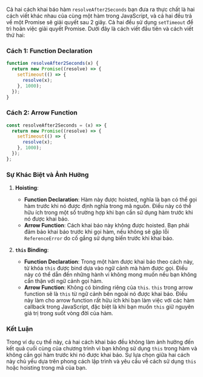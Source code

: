 Cả hai cách khai báo hàm `resolveAfter2Seconds` bạn đưa ra thực chất là hai cách viết khác nhau của cùng một hàm trong JavaScript, và cả hai đều trả về một Promise sẽ giải quyết sau 2 giây. Cả hai đều sử dụng `setTimeout` để trì hoãn việc giải quyết Promise. Dưới đây là cách viết đầu tiên và cách viết thứ hai:

### Cách 1: Function Declaration

```javascript
function resolveAfter2Seconds(x) {
  return new Promise((resolve) => {
    setTimeout(() => {
      resolve(x);
    }, 1000);
  });
}
```

### Cách 2: Arrow Function

```javascript
const resolveAfter2Seconds = (x) => {
  return new Promise((resolve) => {
    setTimeout(() => {
      resolve(x);
    }, 1000);
  });
};
```

### Sự Khác Biệt và Ảnh Hưởng

1. **Hoisting**:

   - **Function Declaration**: Hàm này được hoisted, nghĩa là bạn có thể gọi hàm trước khi nó được định nghĩa trong mã nguồn. Điều này có thể hữu ích trong một số trường hợp khi bạn cần sử dụng hàm trước khi nó được khai báo.
   - **Arrow Function**: Cách khai báo này không được hoisted. Bạn phải đảm bảo khai báo trước khi gọi hàm, nếu không sẽ gặp lỗi `ReferenceError` do cố gắng sử dụng biến trước khi khai báo.

2. **`this` Binding**:
   - **Function Declaration**: Trong một hàm được khai báo theo cách này, từ khóa `this` được bind dựa vào ngữ cảnh mà hàm được gọi. Điều này có thể dẫn đến những hành vi không mong muốn nếu bạn không cẩn thận với ngữ cảnh gọi hàm.
   - **Arrow Function**: Không có binding riêng của `this`. `this` trong arrow function sẽ là `this` từ ngữ cảnh bên ngoài nó được khai báo. Điều này làm cho arrow function rất hữu ích khi bạn làm việc với các hàm callback trong JavaScript, đặc biệt là khi bạn muốn `this` giữ nguyên giá trị trong suốt vòng đời của hàm.

### Kết Luận

Trong ví dụ cụ thể này, cả hai cách khai báo đều không làm ảnh hưởng đến kết quả cuối cùng của chương trình vì bạn không sử dụng `this` trong hàm và không cần gọi hàm trước khi nó được khai báo. Sự lựa chọn giữa hai cách này chủ yếu dựa trên phong cách lập trình và yêu cầu về cách sử dụng `this` hoặc hoisting trong mã của bạn.
